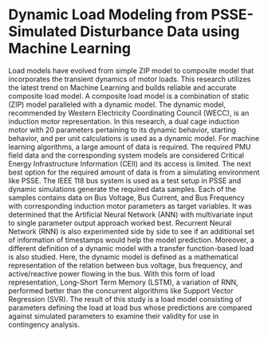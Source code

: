 # Dynamic Load Modeling from PSSE-Simulated Disturbance Data using Machine Learning

Load models have evolved from simple ZIP model to composite model that incorporates the transient dynamics of motor loads. This research utilizes the latest trend on Machine Learning and builds reliable and accurate composite load model. A composite load model is a combination of static (ZIP) model paralleled with a dynamic model. The dynamic model, recommended by Western Electricity Coordinating Council (WECC), is an induction motor representation. In this research, a dual cage induction motor with 20 parameters pertaining to its dynamic behavior, starting behavior, and per unit calculations is used as a dynamic model. For machine learning algorithms, a large amount of data is required. The required PMU field data and the corresponding system models are considered Critical Energy Infrastructure Information (CEII) and its access is limited. The next best option for the required amount of data is from a simulating environment like PSSE. The IEEE 118 bus system is used as a test setup in PSSE and dynamic simulations generate the required data samples. Each of the samples contains data on Bus Voltage, Bus Current, and Bus Frequency with corresponding induction motor parameters as target variables. It was determined that the Artificial Neural Network (ANN) with multivariate input to single parameter output approach worked best. Recurrent Neural Network (RNN) is also experimented side by side to see if an additional set of information of timestamps would help the model prediction. Moreover, a different definition of a dynamic model with a transfer function-based load is also studied. Here, the dynamic model is defined as a mathematical representation of the relation between bus voltage, bus frequency, and active/reactive power flowing in the bus. With this form of load representation, Long-Short Term Memory (LSTM), a variation of RNN, performed better than the concurrent algorithms like Support Vector Regression (SVR). The result of this study is a load model consisting of parameters defining the load at load bus whose predictions are compared against simulated parameters to examine their validity for use in contingency analysis.
